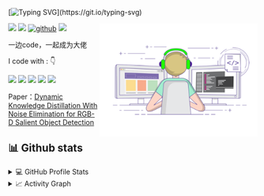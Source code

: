 [![Typing SVG](https://readme-typing-svg.herokuapp.com?lines=Hi+everyone!+I+am+Muzhi%2C+Welcome!!!)](https://git.io/typing-svg)
<div align="left">


<img align="right" alt="GIF" src="https://github.com/Muzhi1920/Muzhi1920/blob/main/coding.gif" width="320" height="230" />
 
[![](	https://img.shields.io/badge/Blogger-FF5722?style=for-the-badge&logo=blogger&logoColor=white)](https://11010101.xyz)
[![](https://img.shields.io/badge/Zhihu-005989?style=for-the-badge&logo=About.me&logoColor=white)](https://www.zhihu.com/column/c_1432753427968999424)
[![github](https://img.shields.io/badge/Muzhi1920-12100E.svg?style=for-the-badge&logo=github&logoColor=white)](https://github.com/Muzhi1920/)
![](https://komarev.com/ghpvc/?username=Muzhi1920&label=PROFILE+VIEWS&style=for-the-badge&color=brightgreen)

 
</div>  
<p align="justify"> 
 一边code，一起成为大佬
</p>

<p align="left">
I code with :  👇

<img src="https://img.shields.io/badge/Python-3776AB?style=for-the-badge&logo=python&logoColor=white"/>  <img src="https://img.shields.io/badge/TensorFlow-FF6F00?style=for-the-badge&logo=tensorflow&logoColor=white"/> <img src="https://img.shields.io/badge/Scala-DC322F?style=for-the-badge&logo=scala&logoColor=white"/> <img src="https://img.shields.io/badge/Spark-FF5C83?style=for-the-badge&logo=Spark AR&logoColor=white"/> <img src="https://img.shields.io/badge/C%2B%2B-00599C?style=for-the-badge&logo=c%2B%2B&logoColor=white"/>
</p>


Paper：[Dynamic Knowledge Distillation With Noise Elimination for RGB-D Salient Object Detection](https://www.mdpi.com/1424-8220/22/16/6188)

## 📊 Github stats

<details> 
  <summary>💻 GitHub Profile Stats</summary>
  <br/>
    <a href="https://github.com/anuraghazra/github-readme-stats"><img alt="Muzhi's Github Stats" src="https://github-readme-stats.vercel.app/api/?username=Muzhi1920&show_icons=true&count_private=true&theme=default&hide_border=true&bg_color=fff&title_color=00E676&icon_color=00E676" height="192px"/></a>
  <a href="https://github.com/anuraghazra/github-readme-stats"><img alt="MUzhi's Top Languages" src="https://github-readme-stats.vercel.app/api/top-langs/?username=Muzhi1920&langs_count=8&layout=compact&theme=default&hide_border=true&bg_color=fff&title_color=000&icon_color=000&hide=Jupyter%20Notebook" height="192px"/></a>
  <br/>
</details>

<details>
  <summary>📈 Activity Graph</summary>
  <br/>
<a href="https://github.com/ashutosh00710/github-readme-activity-graph"><img alt="Muzhi's Activity Graph" src="https://activity-graph.herokuapp.com/graph/?username=Muzhi1920&bg_color=fff&color=000&line=00E676&point=000&hide_border=true" /></a>
</details>
